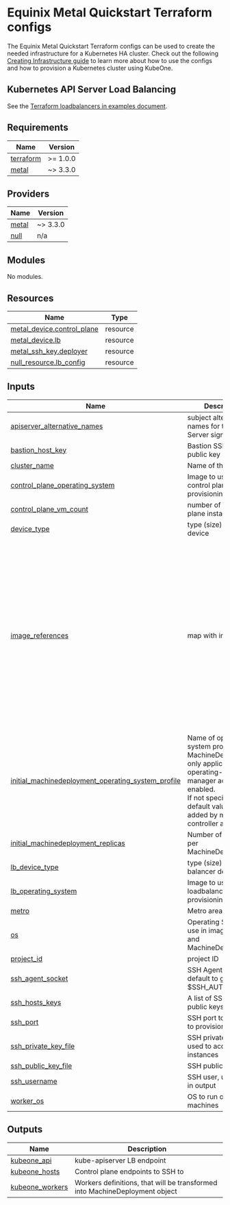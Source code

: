 # Equinix Metal Quickstart Terraform configs

The Equinix Metal Quickstart Terraform configs can be used to create the needed
infrastructure for a Kubernetes HA cluster. Check out the following
[Creating Infrastructure guide][docs-infrastructure] to learn more about how to
use the configs and how to provision a Kubernetes cluster using KubeOne.

## Kubernetes API Server Load Balancing

See the [Terraform loadbalancers in examples document][docs-tf-loadbalancer].

[docs-infrastructure]: https://docs.kubermatic.com/kubeone/main/guides/using-terraform-configs/
[docs-tf-loadbalancer]: https://docs.kubermatic.com/kubeone/main/examples/ha-load-balancing/

## Requirements

| Name | Version |
|------|---------|
| <a name="requirement_terraform"></a> [terraform](#requirement\_terraform) | >= 1.0.0 |
| <a name="requirement_metal"></a> [metal](#requirement\_metal) | ~> 3.3.0 |

## Providers

| Name | Version |
|------|---------|
| <a name="provider_metal"></a> [metal](#provider\_metal) | ~> 3.3.0 |
| <a name="provider_null"></a> [null](#provider\_null) | n/a |

## Modules

No modules.

## Resources

| Name | Type |
|------|------|
| [metal_device.control_plane](https://registry.terraform.io/providers/equinix/metal/latest/docs/resources/device) | resource |
| [metal_device.lb](https://registry.terraform.io/providers/equinix/metal/latest/docs/resources/device) | resource |
| [metal_ssh_key.deployer](https://registry.terraform.io/providers/equinix/metal/latest/docs/resources/ssh_key) | resource |
| [null_resource.lb_config](https://registry.terraform.io/providers/hashicorp/null/latest/docs/resources/resource) | resource |

## Inputs

| Name | Description | Type | Default | Required |
|------|-------------|------|---------|:--------:|
| <a name="input_apiserver_alternative_names"></a> [apiserver\_alternative\_names](#input\_apiserver\_alternative\_names) | subject alternative names for the API Server signing cert. | `list(string)` | `[]` | no |
| <a name="input_bastion_host_key"></a> [bastion\_host\_key](#input\_bastion\_host\_key) | Bastion SSH host public key | `string` | `null` | no |
| <a name="input_cluster_name"></a> [cluster\_name](#input\_cluster\_name) | Name of the cluster | `string` | n/a | yes |
| <a name="input_control_plane_operating_system"></a> [control\_plane\_operating\_system](#input\_control\_plane\_operating\_system) | Image to use for control plane provisioning | `string` | `""` | no |
| <a name="input_control_plane_vm_count"></a> [control\_plane\_vm\_count](#input\_control\_plane\_vm\_count) | number of control plane instances | `number` | `3` | no |
| <a name="input_device_type"></a> [device\_type](#input\_device\_type) | type (size) of the device | `string` | `"m3.small.x86"` | no |
| <a name="input_image_references"></a> [image\_references](#input\_image\_references) | map with images | <pre>map(object({<br>    image_name   = string<br>    ssh_username = string<br>    worker_os    = string<br>  }))</pre> | <pre>{<br>  "centos": {<br>    "image_name": "centos_7",<br>    "ssh_username": "root",<br>    "worker_os": "centos"<br>  },<br>  "flatcar": {<br>    "image_name": "flatcar_stable",<br>    "ssh_username": "core",<br>    "worker_os": "flatcar"<br>  },<br>  "rockylinux": {<br>    "image_name": "rocky_8",<br>    "ssh_username": "root",<br>    "worker_os": "rockylinux"<br>  },<br>  "ubuntu": {<br>    "image_name": "ubuntu_22_04",<br>    "ssh_username": "root",<br>    "worker_os": "ubuntu"<br>  }<br>}</pre> | no |
| <a name="input_initial_machinedeployment_operating_system_profile"></a> [initial\_machinedeployment\_operating\_system\_profile](#input\_initial\_machinedeployment\_operating\_system\_profile) | Name of operating system profile for MachineDeployments, only applicable if operating-system-manager addon is enabled.<br>If not specified, the default value will be added by machine-controller addon. | `string` | `""` | no |
| <a name="input_initial_machinedeployment_replicas"></a> [initial\_machinedeployment\_replicas](#input\_initial\_machinedeployment\_replicas) | Number of replicas per MachineDeployment | `number` | `2` | no |
| <a name="input_lb_device_type"></a> [lb\_device\_type](#input\_lb\_device\_type) | type (size) of the load balancer device | `string` | `"m3.small.x86"` | no |
| <a name="input_lb_operating_system"></a> [lb\_operating\_system](#input\_lb\_operating\_system) | Image to use for loadbalancer provisioning | `string` | `"ubuntu_22_04"` | no |
| <a name="input_metro"></a> [metro](#input\_metro) | Metro area for cluster | `string` | `"AM"` | no |
| <a name="input_os"></a> [os](#input\_os) | Operating System to use in image filtering and MachineDeployment | `string` | `"ubuntu"` | no |
| <a name="input_project_id"></a> [project\_id](#input\_project\_id) | project ID | `string` | n/a | yes |
| <a name="input_ssh_agent_socket"></a> [ssh\_agent\_socket](#input\_ssh\_agent\_socket) | SSH Agent socket, default to grab from $SSH\_AUTH\_SOCK | `string` | `"env:SSH_AUTH_SOCK"` | no |
| <a name="input_ssh_hosts_keys"></a> [ssh\_hosts\_keys](#input\_ssh\_hosts\_keys) | A list of SSH hosts public keys to verify | `list(string)` | `null` | no |
| <a name="input_ssh_port"></a> [ssh\_port](#input\_ssh\_port) | SSH port to be used to provision instances | `number` | `22` | no |
| <a name="input_ssh_private_key_file"></a> [ssh\_private\_key\_file](#input\_ssh\_private\_key\_file) | SSH private key file used to access instances | `string` | `""` | no |
| <a name="input_ssh_public_key_file"></a> [ssh\_public\_key\_file](#input\_ssh\_public\_key\_file) | SSH public key file | `string` | `"~/.ssh/id_rsa.pub"` | no |
| <a name="input_ssh_username"></a> [ssh\_username](#input\_ssh\_username) | SSH user, used only in output | `string` | `""` | no |
| <a name="input_worker_os"></a> [worker\_os](#input\_worker\_os) | OS to run on worker machines | `string` | `""` | no |

## Outputs

| Name | Description |
|------|-------------|
| <a name="output_kubeone_api"></a> [kubeone\_api](#output\_kubeone\_api) | kube-apiserver LB endpoint |
| <a name="output_kubeone_hosts"></a> [kubeone\_hosts](#output\_kubeone\_hosts) | Control plane endpoints to SSH to |
| <a name="output_kubeone_workers"></a> [kubeone\_workers](#output\_kubeone\_workers) | Workers definitions, that will be transformed into MachineDeployment object |
